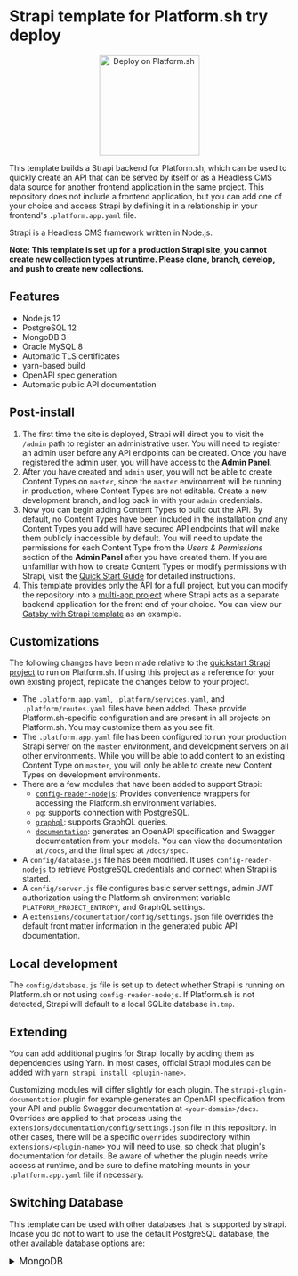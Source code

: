 # Strapi template for Platform.sh try deploy

<p align="center">
<a href="https://console.platform.sh/projects/create-project?template=https://raw.githubusercontent.com/platformsh/template-builder/master/templates/strapi/.platform.template.yaml&utm_content=strapi&utm_source=github&utm_medium=button&utm_campaign=deploy_on_platform">
    <img src="https://platform.sh/images/deploy/lg-blue.svg" alt="Deploy on Platform.sh" width="180px" />
</a>
</p>

This template builds a Strapi backend for Platform.sh, which can be used to quickly create an API that can be served by itself or as a Headless CMS data source for another frontend application in the same project. This repository does not include a frontend application, but you can add one of your choice and access Strapi by defining it in a relationship in your frontend's `.platform.app.yaml` file.

Strapi is a Headless CMS framework written in Node.js.

**Note: This template is set up for a production Strapi site, you cannot create new collection types at runtime. Please clone, branch, develop, and push to create new collections.**

## Features

-   Node.js 12
-   PostgreSQL 12
-   MongoDB 3
-   Oracle MySQL 8
-   Automatic TLS certificates
-   yarn-based build
-   OpenAPI spec generation
-   Automatic public API documentation

## Post-install

1. The first time the site is deployed, Strapi will direct you to visit the `/admin` path to register an administrative user. You will need to register an admin user before any API endpoints can be created. Once you have registered the admin user, you will have access to the **Admin Panel**.
2. After you have created and `admin` user, you will not be able to create Content Types on `master`, since the `master` environment will be running in production, where Content Types are not editable. Create a new development branch, and log back in with your `admin` credentials.
3. Now you can begin adding Content Types to build out the API. By default, no Content Types have been included in the installation _and_ any Content Types you add will have secured API endpoints that will make them publicly inaccessible by default. You will need to update the permissions for each Content Type from the _Users & Permissions_ section of the **Admin Panel** after you have created them. If you are unfamiliar with how to create Content Types or modify permissions with Strapi, visit the [Quick Start Guide](https://strapi.io/documentation/v3.x/getting-started/quick-start.html) for detailed instructions.
4. This template provides only the API for a full project, but you can modify the repository into a [multi-app project](https://docs.platform.sh/configuration/app/multi-app.html#multiple-applications) where Strapi acts as a separate backend application for the front end of your choice. You can view our [Gatsby with Strapi template](https://github.com/platformsh-templates/gatsby-strapi) as an example.

## Customizations

The following changes have been made relative to the [quickstart Strapi project](https://strapi.io/documentation/v3.x/getting-started/quick-start.html) to run on Platform.sh. If using this project as a reference for your own existing project, replicate the changes below to your project.

-   The `.platform.app.yaml`, `.platform/services.yaml`, and `.platform/routes.yaml` files have been added. These provide Platform.sh-specific configuration and are present in all projects on Platform.sh. You may customize them as you see fit.
-   The `.platform.app.yaml` file has been configured to run your production Strapi server on the `master` environment, and development servers on all other environments. While you will be able to add content to an existing Content Type on `master`, you will only be able to create new Content Types on development environments.
-   There are a few modules that have been added to support Strapi:
    -   [`config-reader-nodejs`](https://github.com/platformsh/config-reader-nodejs): Provides convenience wrappers for accessing the Platform.sh environment variables.
    -   `pg`: supports connection with PostgreSQL.
    -   [`graphql`](https://strapi.io/documentation/v3.x/plugins/graphql.html): supports GraphQL queries.
    -   [`documentation`](https://github.com/strapi/strapi/tree/master/packages/strapi-plugin-documentation): generates an OpenAPI specification and Swagger documentation from your models. You can view the documentation at `/docs`, and the final spec at `/docs/spec`.
-   A `config/database.js` file has been modified. It uses `config-reader-nodejs` to retrieve PostgreSQL credentials and connect when Strapi is started.
-   A `config/server.js` file configures basic server settings, admin JWT authorization using the Platform.sh environment variable `PLATFORM_PROJECT_ENTROPY`, and GraphQL settings.
-   A `extensions/documentation/config/settings.json` file overrides the default front matter information in the generated pubic API documentation.

## Local development

The `config/database.js` file is set up to detect whether Strapi is running on Platform.sh or not using `config-reader-nodejs`. If Platform.sh is not detected, Strapi will default to a local SQLite database in`.tmp`.

## Extending

You can add additional plugins for Strapi locally by adding them as dependencies using Yarn. In most cases, official Strapi modules can be added with `yarn strapi install <plugin-name>`.

Customizing modules will differ slightly for each plugin. The `strapi-plugin-documentation` plugin for example generates an OpenAPI specification from your API and public Swagger documentation at `<your-domain>/docs`. Overrides are applied to that process using the `extensions/documentation/config/settings.json` file in this repository. In other cases, there will be a specific `overrides` subdirectory within `extensions/<plugin-name>` you will need to use, so check that plugin's documentation for details. Be aware of whether the plugin needs write access at runtime, and be sure to define matching mounts in your `.platform.app.yaml` file if necessary.

## Switching Database

This template can be used with other databases that is supported by strapi. Incase you do not to want to use the default PostgreSQL database, the other available database options are:

<details>
<br>
<summary style="font-size: 1.2em; weight:bold;">MongoDB</summary>
If you decide to use MongoDB as your preferred database, you can use it by following these steps.

-   Install the [strapi mongoose connector](https://yarnpkg.com/package/strapi-connector-mongoose)

    ```bash
    yarn add strapi-connector-mongoose
    ```

-   Replace the `dbposgres` in the services.yaml file with the following:

    ```yaml
    dbmongo:
        type: mongodb:3.6
        disk: 512
    ```

    Note that the minimum disk size for MongoDB is 512MB.
    <br>

-   Locate your `.platform.app.yaml` file and replace the relationship name to match the mysql database you have added

    ```yaml
    relationships:
        mongodatabase: "dbmongo:mongodb"
    ```

-   Go to the config folder, locate the `database.js` file in the `config` folder and replace the content with the following

    ```js
    const config = require("platformsh-config").config();

    let dbRelationshipMongo = "mongodatabase";

    // Strapi default sqlite settings.
    let settings = {
      client: "sqlite",
      filename: process.env.DATABASE_FILENAME || ".tmp/data.db",
    };

    let options = {
      useNullAsDefault: true,
    };

    if (config.isValidPlatform() && !config.inBuild()) {
    // Platform.sh database configuration.
    const credentials = config.credentials(dbRelationshipMongo);

    console.log(
      `Using Platform.sh configuration with relationship ${dbRelationshipMongo}.`
    );

    settings = {
      client: "mongo",
      host: credentials.host,
      port: credentials.port,
      database: credentials.path,
      username: credentials.username,
      password: credentials.password,
    };

    options = {
      ssl: false,
      authenticationDatabase: "main",
    };
    } else {
    if (config.isValidPlatform()) {
      // Build hook configuration message.
      console.log(
        "Using default configuration during Platform.sh build hook until relationships are available."
      );
    } else {
      // Strapi default local configuration.
      console.log(
        "Not in a Platform.sh Environment. Using default local sqlite configuration."
      );
    }
    }

    module.exports = {
     defaultConnection: "default",
     connections: {
      default: {
        connector: "mongoose",
        settings: settings,
        options: options,
      },
     },
    };
    </details>
    ```

<details>

<summary style="font-size: 1.2em; weight:bold;">MySQL</summary>
<br>
If you decide to use MySQL as your preferred database, you can use it by following these steps.

-   Install the Node.js [mysql driver](https://yarnpkg.com/package/mysql)

    ```bash
    yarn add mysql
    ```

-   Replace the `dbposgres` in the services.yaml file with the following:

    ```yaml
    dbmysql:
        type: oracle-mysql:8.0
        disk: 256
    ```

    Note that the minimum disk size for **mysql/oracle-mysql** is **256MB**.
    <br>

-   Locate your `.platform.app.yaml` file and replace the relationship name to match the mysql database service you added in the `services.yaml` file

    ```yaml
    relationships:
        mysqldatabase: "dbmysql:mysql"
    ```

-   Go to the config folder, locate the `database.js` file in the `config` folder and replace the contents with the following

    ```js
    const config = require("platformsh-config").config();

    let dbRelationshipMySql = "dbmysql";

    // Strapi default sqlite settings.
    let settings = {
        client: "sqlite",
        filename: process.env.DATABASE_FILENAME || ".tmp/data.db",
    };

    let options = {
        useNullAsDefault: true,
    };

    if (config.isValidPlatform() && !config.inBuild()) {
        // Platform.sh database configuration.
        const credentials = config.credentials(dbRelationshipMySql);

        console.log(
            `Using Platform.sh configuration with relationship ${dbRelationshipMySql}.`
        );

        settings = {
            client: "mysql",
            host: credentials.host,
            port: credentials.port,
            database: credentials.path,
            username: credentials.username,
            password: credentials.password,
        };

        options = {
            ssl: false,
            debug: false,
            acquireConnectionTimeout: 100000,
            pool: {
                min: 0,
                max: 10,
                createTimeoutMillis: 30000,
                acquireTimeoutMillis: 600000,
                idleTimeoutMillis: 20000,
                reapIntervalMillis: 20000,
                createRetryIntervalMillis: 200,
            },
        };
    } else {
        if (config.isValidPlatform()) {
            // Build hook configuration message.
            console.log(
                "Using default configuration during Platform.sh build hook until relationships are available."
            );
        } else {
            // Strapi default local configuration.
            console.log(
                "Not in a Platform.sh Environment. Using default local sqlite configuration."
            );
        }
    }

    module.exports = {
        defaultConnection: "default",
        connections: {
            default: {
                connector: "bookshelf",
                settings: settings,
                options: options,
            },
        },
    };
    ```

    </details>

## References

-   [Strapi.io](https://strapi.io/)
-   [Strapi Documentation](https://strapi.io/documentation/developer-docs/latest/getting-started/introduction.html)
-   [Strapi Quick Start Guide](https://strapi.io/documentation/developer-docs/latest/getting-started/quick-start.html)
-   [Node.js on Platform.sh](https://docs.platform.sh/languages/nodejs.html)
-   [Multi-app on Platform.sh](https://docs.platform.sh/configuration/app/multi-app.html#multiple-applications)
